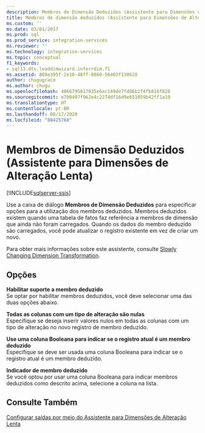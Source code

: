```yaml
---
description: Membros de Dimensão Deduzidos (Assistente para Dimensões de Alteração Lenta)
title: Membros de dimensão deduzidos (Assistente para Dimensões de Alteração Lenta) | Microsoft Docs
ms.custom: ''
ms.date: 03/01/2017
ms.prod: sql
ms.prod_service: integration-services
ms.reviewer: ''
ms.technology: integration-services
ms.topic: conceptual
f1_keywords:
- sql13.dts.loaddimwizard.inferrdim.f1
ms.assetid: 809e395f-2e10-48ff-8860-56403f130628
author: chugugrace
ms.author: chugu
ms.openlocfilehash: 4066795817035e6ac149de7fd86b2f4fb816f828
ms.sourcegitcommit: e700497f962e4c2274df16d9e651059b42ff1a10
ms.translationtype: HT
ms.contentlocale: pt-BR
ms.lasthandoff: 08/17/2020
ms.locfileid: "88425768"
---
```

# <a name="inferred-dimension-members-slowly-changing-dimension-wizard"></a>Membros de Dimensão Deduzidos (Assistente para Dimensões de Alteração Lenta)

[!INCLUDE[sqlserver-ssis](../../../includes/applies-to-version/sqlserver-ssis.md)]


  Use a caixa de diálogo **Membros de Dimensão Deduzidos** para especificar opções para a utilização dos membros deduzidos. Membros deduzidos existem quando uma tabela de fatos faz referência a membros de dimensão que ainda não foram carregados. Quando os dados do membro deduzido são carregados, você pode atualizar o registro existente em vez de criar um novo.  
  
 Para obter mais informações sobre este assistente, consulte [Slowly Changing Dimension Transformation](../../../integration-services/data-flow/transformations/slowly-changing-dimension-transformation.md).  
  
## <a name="options"></a>Opções  
 **Habilitar suporte a membro deduzido**  
 Se optar por habilitar membros deduzidos, você deve selecionar uma das duas opções abaixo.  
  
 **Todas as colunas com um tipo de alteração são nulas**  
 Especifique se deseja inserir valores nulos em todas as colunas com um tipo de alteração no novo registro de membro deduzido.  
  
 **Use uma coluna Booleana para indicar se o registro atual é um membro deduzido**  
 Especifique se deve ser usada uma coluna Booleana para indicar se o registro atual é um membro deduzido.  
  
 **Indicador de membro deduzido**  
 Se você optou por usar uma coluna Booleana para indicar membros deduzidos como descrito acima, selecione a coluna na lista.  
  
## <a name="see-also"></a>Consulte Também  
 [Configurar saídas por meio do Assistente para Dimensões de Alteração Lenta](../../../integration-services/data-flow/transformations/configure-outputs-using-the-slowly-changing-dimension-wizard.md)  
  
  
